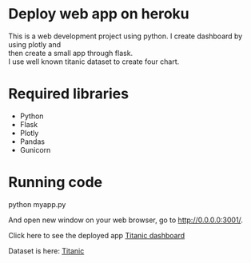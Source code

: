 # Deploy web app on heroku
This is a web development project using python.
I create dashboard by using plotly and <br> then create a small app through flask. <br>
I use well known titanic dataset to create four chart.
# Required libraries
- Python
- Flask
- Plotly
- Pandas
- Gunicorn
# Running code
python myapp.py

And open new window on your web browser, go to http://0.0.0.0:3001/.





<p> Click here to see the deployed app <a href="https://mc-titanic-dashboard.herokuapp.com/" target="_blank" rel="noopener noreferrer"> Titanic dashboard </a></p>

<p> Dataset is here: <a href="https://www.kaggle.com/c/titanic/" target="_blank" rel="noopener noreferrer"> Titanic </a></p>

